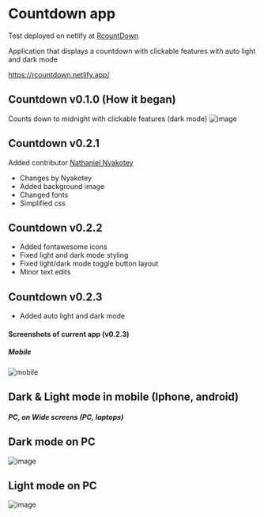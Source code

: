 # Countdown app
Test deployed on netlify at [RcountDown](https://rcountdown.netlify.app/)

Application that displays a countdown with clickable features with auto light and dark mode

https://rcountdown.netlify.app/

## Countdown v0.1.0 (How it began)
Counts down to midnight with clickable features (dark mode)
![image](https://user-images.githubusercontent.com/57795443/147581214-105e3a83-aa3a-4d37-add1-9d663331f6f9.png)



## Countdown v0.2.1

Added contributor [Nathaniel Nyakotey](https://github.com/nyakotey)

* Changes by Nyakotey
* Added background image
* Changed fonts
* Simplified css

## Countdown v0.2.2
* Added fontawesome icons
* Fixed light and dark mode styling
* Fixed light/dark mode toggle button layout
* Minor text edits

## Countdown v0.2.3
* Added auto light and dark mode

#### Screenshots of current app (v0.2.3)
##### Mobile
![mobile](https://user-images.githubusercontent.com/73431750/147580617-986424b6-8d71-4452-8903-0097c3a6d630.png)

Dark & Light mode in mobile (Iphone, android)
---

##### PC, on Wide screens (PC, laptops)
Dark mode on PC
---
![image](https://user-images.githubusercontent.com/57795443/147496577-4da8f59d-2d70-4759-9412-751a03d13a40.png)

Light mode on PC
---
![image](https://user-images.githubusercontent.com/57795443/147497291-c863ae54-04f2-449e-a106-fce1bd17d3da.png)

